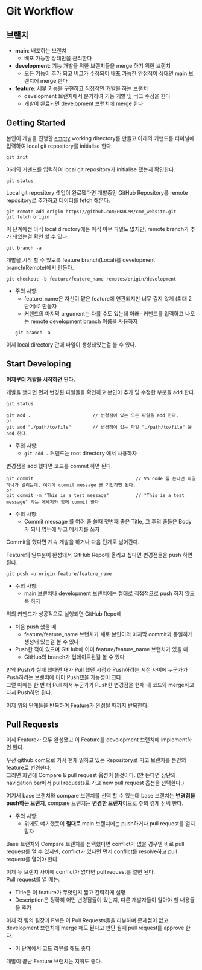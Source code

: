 # Git Workflow

## 브랜치
- **main**: 배포하는 브랜치
    - 배포 가능한 상태만을 관리한다
- **development**: 기능 개발을 위한 브랜치들을 merge 하기 위한 브랜치
    - 모든 기능이 추가 되고 버그가 수정되어 배포 가능한 안정적이 상태면 main 브랜치에 merge 한다
- **feature**: 세부 기능을 구현하고 직접적인 개발을 하는 브랜치
    - development 브랜치에서 분기하여 기능 개발 및 버그 수정을 한다
    - 개발이 완료되면 development 브랜치에 merge 한다

## Getting Started
본인이 개발을 진행할 <u>empty</u> working directory를 만들고 아래의 커맨드를 터미널에 입력하여 local git repository를 initialise 한다.
```
git init
```
아래의 커맨드를 입력하여 local git repository가 initialise 됐는지 확인한다.
```
git status
```
Local git repository 셋업이 완료됐다면 개발중인 GitHub Repository를 remote repository로 추가하고 데이터를 fetch 해온다.
```
git remote add origin https://github.com/HKUCMM/cmm_website.git
git fetch origin
```
이 단계에선 아직 local directory에는 아직 아무 파일도 없지만, remote branch가 추가 돼있는걸 확인 할 수 있다.
```
git branch -a
```
개발을 시작 할 수 있도록 feature branch(Local)를 development branch(Remote)에서 만든다.
```
git checkout -b feature/feature_name remotes/origin/development
```
- 주의 사항:
    - feature_name은 자신이 맡은 feature에 연관되지만 너무 길지 않게 (최대 2단어)로 만들자
    - 커맨드의 마지막 argument는 다를 수도 있는데 아래- 커맨드를 입력하고 나오는 remote development branch 이름을 사용하자
    ```
    git branch -a
    ```

이제 local directory 안에 파일이 생성돼있는걸 볼 수 있다.

## Start Developing
**이제부터 개발을 시작하면 된다.**

개발을 했다면 먼저 변경된 파일들을 확인하고 본인이 추가 및 수정한 부분을 add 한다.
```
git status

git add .                       // 변경점이 있는 모든 파일을 add 한다.
or
git add "./path/to/file"        // 변경점이 있는 파일 "./path/to/file" 을 add 한다.
```
- 주의 사항:
    - ```git add .``` 커맨드는 root directory 에서 사용하자

변경점을 add 했다면 코드를 commit 하면 된다.

```
git commit                                      // VS code 를 쓴다면 파일 하나가 열리는데, 여기에 commit message 를 기입하면 된다.
or
git commit -m "This is a test message"          // "This is a test message" 라는 메세지와 함께 commit 한다
```

- 주의 사항:
    - Commit message 를 여러 줄 쓸때 첫번째 줄은 Title, 그 후의 줄들은 Body가 되니 염두에 두고 메세지를 쓰자

Commit을 했다면 계속 개발을 하거나 다음 단계로 넘어간다.

Feature의 일부분이 완성돼서 GitHub Repo에 올리고 싶다면 변경점들을 push 하면 된다.

```
git push -u origin feature/feature_name
```
- 주의 사항:
    - main 브랜치나 development 브랜치에는 절대로 직접적으로 push 하지 않도록 하자

위의 커맨드가 성공적으로 실행되면 GitHub Repo에
- 처음 push 했을 때
    - feature/feature_name 브랜치가 새로 본인이의 마지막 commit과 동일하게 생성돼 있는걸 볼 수 있다
- Push한 적이 있으며 GitHub에 이미 feature/feature_name 브랜치가 있을 때
    - GitHub의 branch가 업데이트된걸 볼 수 있다

만약 Push가 실패 했다면 내가 Pull 했던 시점과 Push하려는 시점 사이에 누군가가 Push하려는 브랜치에 이미 Push했을 가능성이 크다.<br>
그럴 때에는 한 번 더 Pull 해서 누군가가 Push한 변경점을 현재 내 코드와 merge하고 다시 Push하면 된다.

이제 위의 단계들을 반복하며 Feature가 완성될 때까지 반복한다.

## Pull Requests
이제 Feature가 모두 완성됐고 이 Feature를 development 브랜치에 implement하면 된다.

우선 github.com으로 가서 현재 일하고 있는 Repository로 가고 브랜치를 본인의 feature로 변경한다.<br>
그러면 화면에 Compare & pull request 옵션이 뜰것이다. (안 뜬다면 상단의 navigation bar에서 pull requests로 가고 new pull request 옵션을 선택한다.)

여기서 base 브랜치와 compare 브랜치를 선택 할 수 있는데 base 브랜치는 **변경점을 push하는 브랜치**, compare 브랜치는 **변경한 브랜치**이므로 주의 깊게 선택 한다.
- 주의 사항:
    - 위에도 얘기했듯이 **절대로** main 브랜치에는 push하거나 pull request를 열지 말자

Base 브랜치와 Compare 브랜치를 선택했다면 conflict가 없을 경우엔 바로 pull request를 열 수 있지만, conflict가 있다면 먼저 conflict를 resolve하고 pull request를 열어야 한다.

이제 두 브랜치 사이에 conflict가 없다면 pull request를 열면 된다.<br>
Pull request를 열 때는:
- Title은 이 feature가 무엇인지 짧고 간략하게 설명
- Description은 정확히 어떤 변경점들이 있는지, 다른 개발자들이 알아야 할 내용들을 추가

이제 각 팀의 팀장과 PM은 이 Pull Requests들을 리뷰하며 문제점이 없고 development 브랜치에 merge 해도 된다고 판단 될때 pull request를 approve 한다.
- 이 단계에서 코드 리뷰를 해도 좋다

개발이 끝난 Feature 브랜치는 지워도 좋다.
